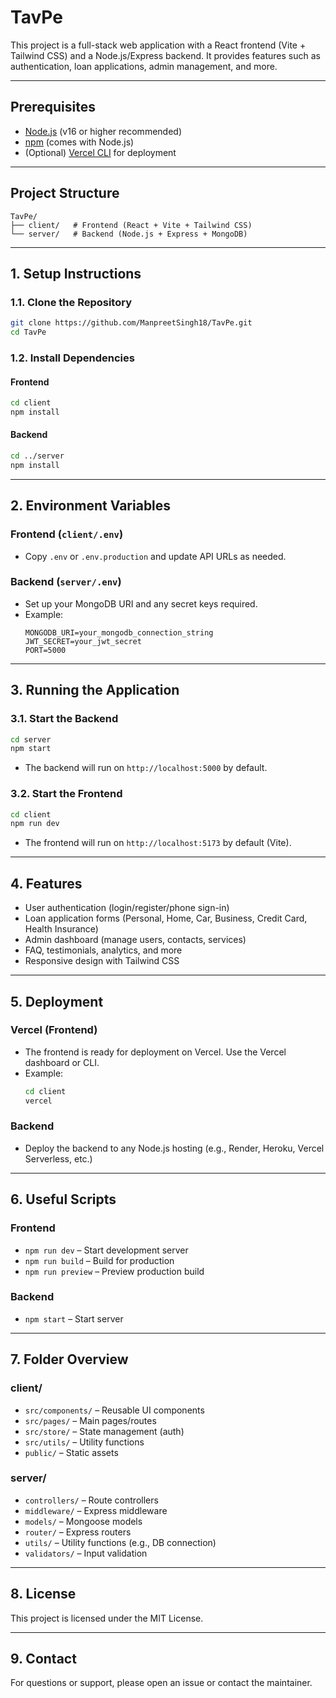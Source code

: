 
# TavPe

This project is a full-stack web application with a React frontend (Vite + Tailwind CSS) and a Node.js/Express backend. It provides features such as authentication, loan applications, admin management, and more.

---

## Prerequisites
- [Node.js](https://nodejs.org/) (v16 or higher recommended)
- [npm](https://www.npmjs.com/) (comes with Node.js)
- (Optional) [Vercel CLI](https://vercel.com/docs/cli) for deployment

---

## Project Structure

```
TavPe/
├── client/   # Frontend (React + Vite + Tailwind CSS)
└── server/   # Backend (Node.js + Express + MongoDB)
```

---

## 1. Setup Instructions

### 1.1. Clone the Repository
```sh
git clone https://github.com/ManpreetSingh18/TavPe.git
cd TavPe
```

### 1.2. Install Dependencies

#### Frontend
```sh
cd client
npm install
```

#### Backend
```sh
cd ../server
npm install
```

---

## 2. Environment Variables

### Frontend (`client/.env`)
- Copy `.env` or `.env.production` and update API URLs as needed.

### Backend (`server/.env`)
- Set up your MongoDB URI and any secret keys required.
- Example:
	```env
	MONGODB_URI=your_mongodb_connection_string
	JWT_SECRET=your_jwt_secret
	PORT=5000
	```

---

## 3. Running the Application

### 3.1. Start the Backend
```sh
cd server
npm start
```
- The backend will run on `http://localhost:5000` by default.

### 3.2. Start the Frontend
```sh
cd client
npm run dev
```
- The frontend will run on `http://localhost:5173` by default (Vite).

---

## 4. Features
- User authentication (login/register/phone sign-in)
- Loan application forms (Personal, Home, Car, Business, Credit Card, Health Insurance)
- Admin dashboard (manage users, contacts, services)
- FAQ, testimonials, analytics, and more
- Responsive design with Tailwind CSS

---

## 5. Deployment

### Vercel (Frontend)
- The frontend is ready for deployment on Vercel. Use the Vercel dashboard or CLI.
- Example:
	```sh
	cd client
	vercel
	```

### Backend
- Deploy the backend to any Node.js hosting (e.g., Render, Heroku, Vercel Serverless, etc.)

---

## 6. Useful Scripts

### Frontend
- `npm run dev` – Start development server
- `npm run build` – Build for production
- `npm run preview` – Preview production build

### Backend
- `npm start` – Start server

---

## 7. Folder Overview

### client/
- `src/components/` – Reusable UI components
- `src/pages/` – Main pages/routes
- `src/store/` – State management (auth)
- `src/utils/` – Utility functions
- `public/` – Static assets

### server/
- `controllers/` – Route controllers
- `middleware/` – Express middleware
- `models/` – Mongoose models
- `router/` – Express routers
- `utils/` – Utility functions (e.g., DB connection)
- `validators/` – Input validation

---

## 8. License

This project is licensed under the MIT License.

---

## 9. Contact

For questions or support, please open an issue or contact the maintainer.
